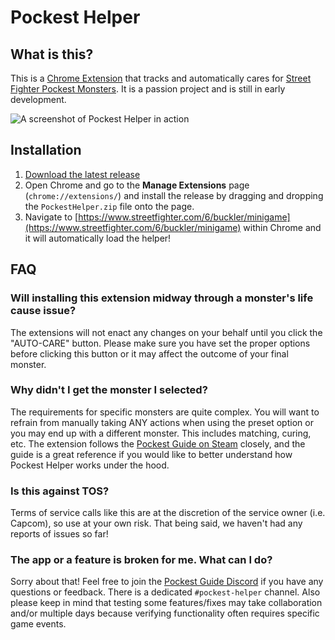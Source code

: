 # Pockest Helper

## What is this?

This is a [Chrome Extension](chrome://extensions/) that tracks and automatically cares for [Street Fighter Pockest Monsters](https://www.streetfighter.com/6/buckler/minigame). It is a passion project and is still in early development.

![A screenshot of Pockest Helper in action](https://storage.googleapis.com/pockest-helper/pockest-helper.png)

## Installation

1. [Download the latest release](https://github.com/folklorelabs/pockest-helper/releases/latest)
2. Open Chrome and go to the **Manage Extensions** page (`chrome://extensions/`) and install the release by dragging and dropping the `PockestHelper.zip` file onto the page.
3. Navigate to [https://www.streetfighter.com/6/buckler/minigame](https://www.streetfighter.com/6/buckler/minigame) within Chrome and it will automatically load the helper!

## FAQ

### Will installing this extension midway through a monster's life cause issue?

The extensions will not enact any changes on your behalf until you click the "AUTO-CARE" button. Please make sure you have set the proper options before clicking this button or it may affect the outcome of your final monster.

### Why didn't I get the monster I selected?

The requirements for specific monsters are quite complex. You will want to refrain from manually taking ANY actions when using the preset option or you may end up with a different monster. This includes matching, curing, etc. The extension follows the [Pockest Guide on Steam](https://steamcommunity.com/sharedfiles/filedetails/?id=3003515624) closely, and the guide is a great reference if you would like to better understand how Pockest Helper works under the hood.

### Is this against TOS?

Terms of service calls like this are at the discretion of the service owner (i.e. Capcom), so use at your own risk. That being said, we haven't had any reports of issues so far!

### The app or a feature is broken for me. What can I do?

Sorry about that! Feel free to join the [Pockest Guide Discord](https://discord.gg/492bdzBDu) if you have any questions or feedback. There is a dedicated `#pockest-helper` channel. Also please keep in mind that testing some features/fixes may take collaboration and/or multiple days because verifying functionality often requires specific game events.
